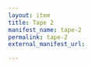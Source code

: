 ```yaml
---
layout: item
title: Tape 2
manifest_name: tape-2
permalink: tape-2
external_manifest_url: 

---
```

<!-- Add an essay or interpretive material below this line,
using HTML or markdown.  Do not modify this file above this line -->

